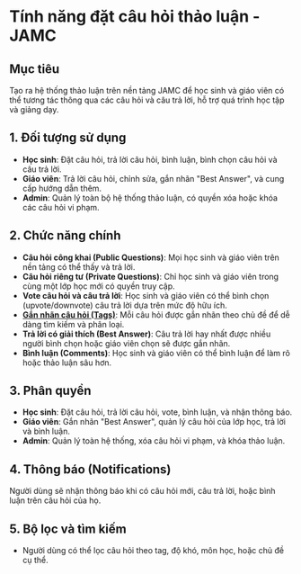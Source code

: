 # Tính năng đặt câu hỏi thảo luận - JAMC

## Mục tiêu

Tạo ra hệ thống thảo luận trên nền tảng JAMC để học sinh và giáo viên có thể tương tác thông qua các câu hỏi và câu trả lời, hỗ trợ quá trình học tập và giảng dạy.

## 1. Đối tượng sử dụng

- **Học sinh**: Đặt câu hỏi, trả lời câu hỏi, bình luận, bình chọn câu hỏi và câu trả lời.
- **Giáo viên**: Trả lời câu hỏi, chỉnh sửa, gắn nhãn "Best Answer", và cung cấp hướng dẫn thêm.
- **Admin**: Quản lý toàn bộ hệ thống thảo luận, có quyền xóa hoặc khóa các câu hỏi vi phạm.

## 2. Chức năng chính

- **Câu hỏi công khai (Public Questions)**: Mọi học sinh và giáo viên trên nền tảng có thể thấy và trả lời.
- **Câu hỏi riêng tư (Private Questions)**: Chỉ học sinh và giáo viên trong cùng một lớp học mới có quyền truy cập.
- **Vote câu hỏi và câu trả lời**: Học sinh và giáo viên có thể bình chọn (upvote/downvote) câu trả lời dựa trên mức độ hữu ích.
- [**Gắn nhãn câu hỏi (Tags)**](): Mỗi câu hỏi được gắn nhãn theo chủ đề để dễ dàng tìm kiếm và phân loại.
- **Trả lời có giải thích (Best Answer)**: Câu trả lời hay nhất được nhiều người bình chọn hoặc giáo viên chọn sẽ được gắn nhãn.
- **Bình luận (Comments)**: Học sinh và giáo viên có thể bình luận để làm rõ hoặc thảo luận sâu hơn.

## 3. Phân quyền

- **Học sinh**: Đặt câu hỏi, trả lời câu hỏi, vote, bình luận, và nhận thông báo.
- **Giáo viên**: Gắn nhãn "Best Answer", quản lý câu hỏi của lớp học, trả lời và bình luận.
- **Admin**: Quản lý toàn hệ thống, xóa câu hỏi vi phạm, và khóa thảo luận.

## 4. Thông báo (Notifications)

Người dùng sẽ nhận thông báo khi có câu hỏi mới, câu trả lời, hoặc bình luận trên câu hỏi của họ.

## 5. Bộ lọc và tìm kiếm

- Người dùng có thể lọc câu hỏi theo tag, độ khó, môn học, hoặc chủ đề cụ thể.
